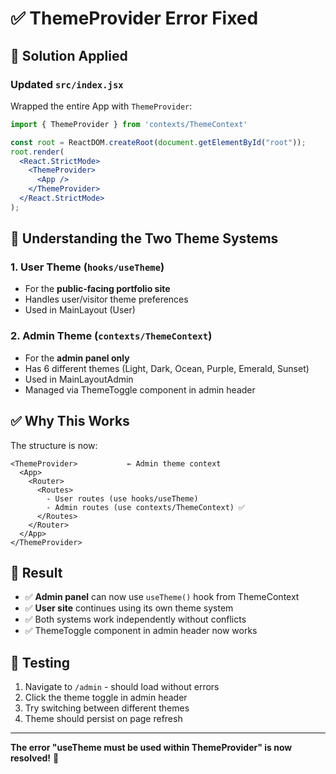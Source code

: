 # ✅ ThemeProvider Error Fixed

## 🔧 Solution Applied

### Updated `src/index.jsx`
Wrapped the entire App with `ThemeProvider`:

```jsx
import { ThemeProvider } from 'contexts/ThemeContext'

const root = ReactDOM.createRoot(document.getElementById("root"));
root.render(
  <React.StrictMode>
    <ThemeProvider>
      <App />
    </ThemeProvider>
  </React.StrictMode>
);
```

## 📝 Understanding the Two Theme Systems

### 1. **User Theme** (`hooks/useTheme`)
- For the **public-facing portfolio site**
- Handles user/visitor theme preferences
- Used in MainLayout (User)

### 2. **Admin Theme** (`contexts/ThemeContext`)
- For the **admin panel only**
- Has 6 different themes (Light, Dark, Ocean, Purple, Emerald, Sunset)
- Used in MainLayoutAdmin
- Managed via ThemeToggle component in admin header

## ✅ Why This Works

The structure is now:
```
<ThemeProvider>           ← Admin theme context
  <App>
    <Router>
      <Routes>
        - User routes (use hooks/useTheme)
        - Admin routes (use contexts/ThemeContext) ✅
      </Routes>
    </Router>
  </App>
</ThemeProvider>
```

## 🎯 Result

- ✅ **Admin panel** can now use `useTheme()` hook from ThemeContext
- ✅ **User site** continues using its own theme system
- ✅ Both systems work independently without conflicts
- ✅ ThemeToggle component in admin header now works

## 🚀 Testing

1. Navigate to `/admin` - should load without errors
2. Click the theme toggle in admin header
3. Try switching between different themes
4. Theme should persist on page refresh

---

**The error "useTheme must be used within ThemeProvider" is now resolved!** 🎉
